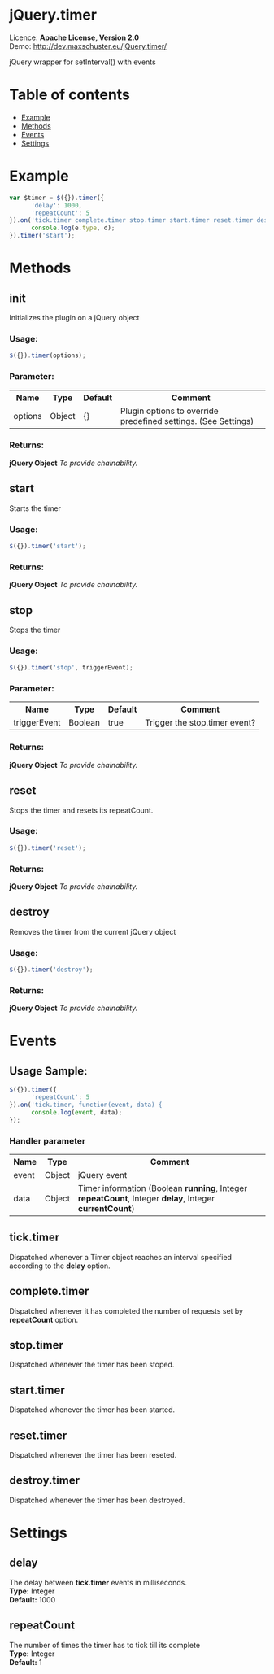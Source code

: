 # jQuery.timer
Licence: <b>Apache License, Version 2.0</b><br />
Demo: http://dev.maxschuster.eu/jQuery.timer/

jQuery wrapper for setInterval() with events

# Table of contents
* <a href="#example">Example</a>
* <a href="#methods">Methods</a>
* <a href="#events">Events</a>
* <a href="#settings">Settings</a>

# Example
```JavaScript
var $timer = $({}).timer({
      'delay': 1000,
      'repeatCount': 5
}).on('tick.timer complete.timer stop.timer start.timer reset.timer destroy.timer', function(e, d) {
      console.log(e.type, d);
}).timer('start');
```

# Methods

## init
Initializes the plugin on a jQuery object

### Usage:
```JavaScript
$({}).timer(options);
```

### Parameter:
<table>
<tr>
<th>Name</th>
<th>Type</th>
<th>Default</th>
<th>Comment</th>
</tr>
<tr>
<td>options</td>
<td>Object</td>
<td>{}</td>
<td>Plugin options to override predefined settings. (See Settings)</td>
</tr>
</table>

### Returns:
<b>jQuery Object</b> <i>To provide chainability.</i>

## start
Starts the timer

### Usage:
```JavaScript
$({}).timer('start');
```

### Returns:
<b>jQuery Object</b> <i>To provide chainability.</i>

## stop
Stops the timer

### Usage:
```JavaScript
$({}).timer('stop', triggerEvent);
```

### Parameter:
<table>
<tr>
<th>Name</th>
<th>Type</th>
<th>Default</th>
<th>Comment</th>
</tr>
<tr>
<td>triggerEvent</td>
<td>Boolean</td>
<td>true</td>
<td>Trigger the stop.timer event?</td>
</tr>
</table>

### Returns:
<b>jQuery Object</b> <i>To provide chainability.</i>

## reset
Stops the timer and resets its repeatCount. 

### Usage:
```JavaScript
$({}).timer('reset');
```

### Returns:
<b>jQuery Object</b> <i>To provide chainability.</i>

## destroy
Removes the timer from the current jQuery object

### Usage:
```JavaScript
$({}).timer('destroy');
```

### Returns:
<b>jQuery Object</b> <i>To provide chainability.</i>

# Events

## Usage Sample:
```JavaScript
$({}).timer({
      'repeatCount': 5
}).on('tick.timer, function(event, data) {
      console.log(event, data);
});
```

### Handler parameter
<table>
<tr>
<th>
Name
</th>
<th>
Type
</th>
<th>
Comment
</th>
</tr>
<tr>
<td>
event
</td>
<td>
Object
</td>
<td>
jQuery event
</td>
</tr>
<tr>
<td>
data
</td>
<td>
Object
</td>
<td>
Timer information (Boolean <b>running</b>, Integer <b>repeatCount</b>, Integer <b>delay</b>, Integer <b>currentCount</b>)
</td>
</tr>
</table>

## tick.timer
Dispatched whenever a Timer object reaches an interval specified according to the <b>delay</b> option.

## complete.timer
Dispatched whenever it has completed the number of requests set by <b>repeatCount</b> option.

## stop.timer 
Dispatched whenever the timer has been stoped.

## start.timer
Dispatched whenever the timer has been started.

## reset.timer
Dispatched whenever the timer has been reseted.

## destroy.timer
Dispatched whenever the timer has been destroyed.

# Settings

## delay
The delay between <b>tick.timer</b> events in milliseconds. <br />
<b>Type:</b> Integer<br/>
<b>Default:</b> 1000

## repeatCount
The number of times the timer has to tick till its complete<br />
<b>Type:</b> Integer<br />
<b>Default:</b> 1